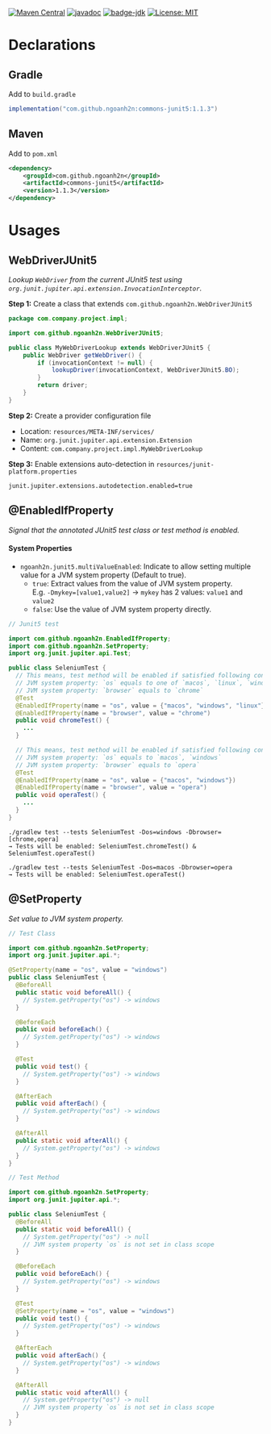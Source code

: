 [![Maven Central](https://maven-badges.herokuapp.com/maven-central/com.github.ngoanh2n/commons-junit5/badge.svg)](https://maven-badges.herokuapp.com/maven-central/com.github.ngoanh2n/commons-junit5)
[![javadoc](https://javadoc.io/badge2/com.github.ngoanh2n/commons-junit5/javadoc.svg)](https://javadoc.io/doc/com.github.ngoanh2n/commons-junit5)
[![badge-jdk](https://img.shields.io/badge/jdk-8-blue.svg)](http://www.oracle.com/technetwork/java/javase/downloads/index.html)
[![License: MIT](https://img.shields.io/badge/License-MIT-blueviolet.svg)](https://opensource.org/licenses/MIT)

# Declarations
## Gradle
Add to `build.gradle`
```gradle
implementation("com.github.ngoanh2n:commons-junit5:1.1.3")
```

## Maven
Add to `pom.xml`
```xml
<dependency>
    <groupId>com.github.ngoanh2n</groupId>
    <artifactId>commons-junit5</artifactId>
    <version>1.1.3</version>
</dependency>
```

# Usages

## WebDriverJUnit5
_Lookup `WebDriver` from the current JUnit5 test using `org.junit.jupiter.api.extension.InvocationInterceptor`._

**Step 1:** Create a class that extends `com.github.ngoanh2n.WebDriverJUnit5`
```java
package com.company.project.impl;

import com.github.ngoanh2n.WebDriverJUnit5;

public class MyWebDriverLookup extends WebDriverJUnit5 {
    public WebDriver getWebDriver() {
        if (invocationContext != null) {
            lookupDriver(invocationContext, WebDriverJUnit5.BO);
        }
        return driver;
    }
}
```

**Step 2:** Create a provider configuration file
- Location: `resources/META-INF/services/`
- Name: `org.junit.jupiter.api.extension.Extension`
- Content: `com.company.project.impl.MyWebDriverLookup`

**Step 3:** Enable extensions auto-detection in `resources/junit-platform.properties`
```
junit.jupiter.extensions.autodetection.enabled=true
```

## @EnabledIfProperty
_Signal that the annotated JUnit5 test class or test method is enabled._

#### System Properties
- `ngoanh2n.junit5.multiValueEnabled`: Indicate to allow setting multiple value for a JVM system property (Default to true).
  + `true`: Extract values from the value of JVM system property.<br>
    E.g. `-Dmykey=[value1,value2]` → `mykey` has 2 values: `value1` and `value2`
  + `false`: Use the value of JVM system property directly.


```java
// Junit5 test

import com.github.ngoanh2n.EnabledIfProperty;
import com.github.ngoanh2n.SetProperty;
import org.junit.jupiter.api.Test;

public class SeleniumTest {
  // This means, test method will be enabled if satisfied following conditions:
  // JVM system property: `os` equals to one of `macos`, `linux`, `windows`
  // JVM system property: `browser` equals to `chrome`
  @Test
  @EnabledIfProperty(name = "os", value = {"macos", "windows", "linux"})
  @EnabledIfProperty(name = "browser", value = "chrome")
  public void chromeTest() {
    ...
  }

  // This means, test method will be enabled if satisfied following conditions:
  // JVM system property: `os` equals to `macos`, `windows`
  // JVM system property: `browser` equals to `opera`
  @Test
  @EnabledIfProperty(name = "os", value = {"macos", "windows"})
  @EnabledIfProperty(name = "browser", value = "opera")
  public void operaTest() {
    ...
  }
}
```

```
./gradlew test --tests SeleniumTest -Dos=windows -Dbrowser=[chrome,opera]
→ Tests will be enabled: SeleniumTest.chromeTest() & SeleniumTest.operaTest()

./gradlew test --tests SeleniumTest -Dos=macos -Dbrowser=opera
→ Tests will be enabled: SeleniumTest.operaTest()
```

## @SetProperty
_Set value to JVM system property._

```java
// Test Class

import com.github.ngoanh2n.SetProperty;
import org.junit.jupiter.api.*;

@SetProperty(name = "os", value = "windows")
public class SeleniumTest {
  @BeforeAll
  public static void beforeAll() {
    // System.getProperty("os") -> windows
  }

  @BeforeEach
  public void beforeEach() {
    // System.getProperty("os") -> windows
  }

  @Test
  public void test() {
    // System.getProperty("os") -> windows
  }

  @AfterEach
  public void afterEach() {
    // System.getProperty("os") -> windows
  }

  @AfterAll
  public static void afterAll() {
    // System.getProperty("os") -> windows
  }
}
```

```java
// Test Method

import com.github.ngoanh2n.SetProperty;
import org.junit.jupiter.api.*;

public class SeleniumTest {
  @BeforeAll
  public static void beforeAll() {
    // System.getProperty("os") -> null
    // JVM system property `os` is not set in class scope
  }

  @BeforeEach
  public void beforeEach() {
    // System.getProperty("os") -> windows
  }

  @Test
  @SetProperty(name = "os", value = "windows")
  public void test() {
    // System.getProperty("os") -> windows
  }

  @AfterEach
  public void afterEach() {
    // System.getProperty("os") -> windows
  }

  @AfterAll
  public static void afterAll() {
    // System.getProperty("os") -> null
    // JVM system property `os` is not set in class scope
  }
}
```
